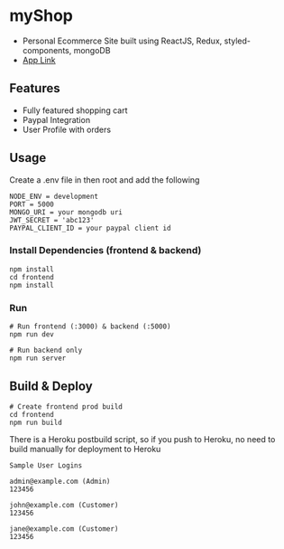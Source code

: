 # myShop
- Personal Ecommerce Site built using ReactJS, Redux, styled-components, mongoDB
- [App Link](https://poetryofryanshop.herokuapp.com/)

## Features
- Fully featured shopping cart
- Paypal Integration
- User Profile with orders

## Usage

Create a .env file in then root and add the following
```
NODE_ENV = development
PORT = 5000
MONGO_URI = your mongodb uri
JWT_SECRET = 'abc123'
PAYPAL_CLIENT_ID = your paypal client id
```
### Install Dependencies (frontend & backend)
```
npm install
cd frontend
npm install
```
### Run
```
# Run frontend (:3000) & backend (:5000)
npm run dev

# Run backend only
npm run server
```
## Build & Deploy
```
# Create frontend prod build
cd frontend
npm run build
```
There is a Heroku postbuild script, so if you push to Heroku, no need to build manually for deployment to Heroku

```
Sample User Logins

admin@example.com (Admin)
123456

john@example.com (Customer)
123456

jane@example.com (Customer)
123456
```


